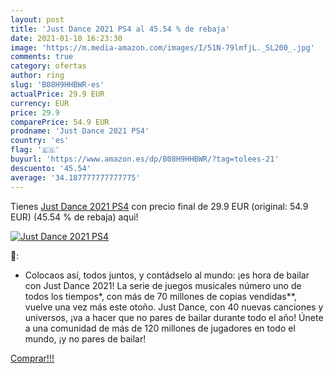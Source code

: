 ```yaml
---
layout: post
title: 'Just Dance 2021 PS4 al 45.54 % de rebaja'
date: 2021-01-10 16:23:30
image: 'https://m.media-amazon.com/images/I/51N-79lmfjL._SL200_.jpg'
comments: true
category: ofertas
author: ring
slug: 'B08H9HHBWR-es'
actualPrice: 29.9 EUR
currency: EUR
price: 29.9
comparePrice: 54.9 EUR
prodname: 'Just Dance 2021 PS4'
country: 'es'
flag: '🇪🇸'
buyurl: 'https://www.amazon.es/dp/B08H9HHBWR/?tag=tolees-21'
descuento: '45.54'
average: '34.187777777777775'
---
```


Tienes [Just Dance 2021 PS4](https://www.amazon.es/dp/B08H9HHBWR/?tag=tolees-21) con precio final de  29.9 EUR (original: 54.9 EUR) (45.54 %  de rebaja) aqui!

[![Just Dance 2021 PS4](https://m.media-amazon.com/images/I/51N-79lmfjL._SL200_.jpg)](https://www.amazon.es/dp/B08H9HHBWR/?tag=tolees-21)

🔎:

- Colocaos así, todos juntos, y contádselo al mundo: ¡es hora de bailar con Just Dance 2021! La serie de juegos musicales número uno de todos los tiempos*, con más de 70 millones de copias vendidas**, vuelve una vez más este otoño. Just Dance, con 40 nuevas canciones y universos, ¡va a hacer que no pares de bailar durante todo el año! Únete a una comunidad de más de 120 millones de jugadores en todo el mundo, ¡y no pares de bailar!

[Comprar!!!](https://www.amazon.es/dp/B08H9HHBWR/?tag=tolees-21)
